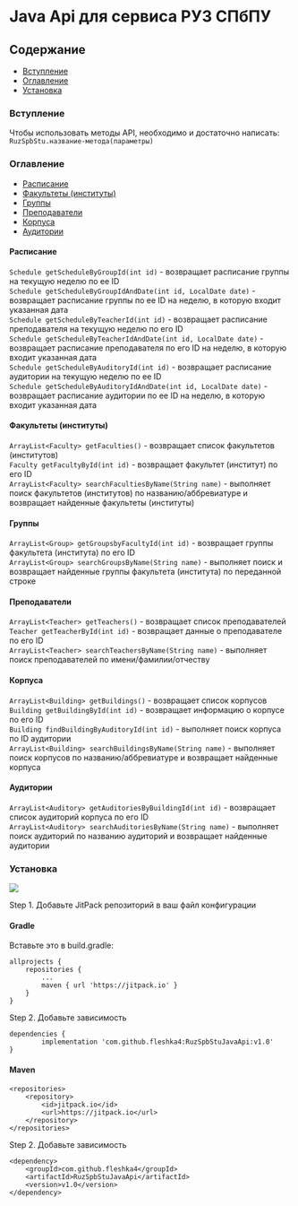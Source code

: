 # Java Api для сервиса РУЗ СПбПУ

## Содержание

* [Вступление](#вступление)
* [Оглавление](#оглавление)
* [Установка](#установка)

### Вступление

Чтобы использовать методы API, необходимо и достаточно написать: `RuzSpbStu.название-метода(параметры)`

### Оглавление

* [Расписание](#расписание)
* [Факультеты (институты)](#факультеты-(институты))
* [Группы](#группы)
* [Преподаватели](#преподаватели)
* [Корпуса](#корпуса)
* [Аудитории](#аудитории)

#### Расписание

`Schedule getScheduleByGroupId(int id)` - возвращает расписание группы на текущую неделю по ее ID  
`Schedule getScheduleByGroupIdAndDate(int id, LocalDate date)` - возвращает расписание группы по ее ID на неделю, в
которую входит указанная дата  
`Schedule getScheduleByTeacherId(int id)` - возвращает расписание преподавателя на текущую неделю по его ID  
`Schedule getScheduleByTeacherIdAndDate(int id, LocalDate date)` - возвращает расписание преподавателя по его ID на
неделю, в которую входит указанная дата  
`Schedule getScheduleByAuditoryId(int id)` - возвращает расписание аудитории на текущую неделю по ее ID  
`Schedule getScheduleByAuditoryIdAndDate(int id, LocalDate date)` - возвращает расписание аудитории по ее ID на неделю,
в которую входит указанная дата

#### Факультеты (институты)

`ArrayList<Faculty> getFaculties()` - возвращает список факультетов (институтов)  
`Faculty getFacultyById(int id)` - возвращает факультет (институт) по его ID  
`ArrayList<Faculty> searchFacultiesByName(String name)` - выполняет поиск факультетов (институтов)
по названию/аббревиатуре и возвращает найденные факультеты (институты)

#### Группы

`ArrayList<Group> getGroupsbyFacultyId(int id)` - возвращает группы факультета (института) по его ID  
`ArrayList<Group> searchGroupsByName(String name)` - выполняет поиск и возвращает найденные группы факультета
(института) по переданной строке

#### Преподаватели

`ArrayList<Teacher> getTeachers()` - возвращает список преподавателей  
`Teacher getTeacherById(int id)` - возвращает данные о преподавателе по его ID  
`ArrayList<Teacher> searchTeachersByName(String name)` - выполняет поиск преподавателей по имени/фамилии/отчеству

#### Корпуса

`ArrayList<Building> getBuildings()` - возвращает список корпусов  
`Building getBuildingById(int id)` - возвращает информацию о корпусе по его ID  
`Building findBuildingByAuditoryId(int id)` - выполняет поиск корпуса по ID аудитории  
`ArrayList<Building> searchBuildingsByName(String name)` - выполняет поиск корпусов по названию/аббревиатуре
и возвращает найденные корпуса

#### Аудитории

`ArrayList<Auditory> getAuditoriesByBuildingId(int id)` - возвращает список аудиторий корпуса по его ID  
`ArrayList<Auditory> searchAuditoriesByName(String name)` - выполняет поиск аудиторий по названию аудиторий и
возвращает найденные аудитории

### Установка

[![](https://jitpack.io/v/fleshka4/RuzSpbStuJavaApi.svg)](https://jitpack.io/#fleshka4/RuzSpbStuJavaApi)

Step 1. Добавьте JitPack репозиторий в ваш файл конфигурации

#### Gradle

Вставьте это в build.gradle:

	allprojects {
		repositories {
			...
			maven { url 'https://jitpack.io' }
		}
	}

Step 2. Добавьте зависимость

	dependencies {
	        implementation 'com.github.fleshka4:RuzSpbStuJavaApi:v1.0'
	}

#### Maven

    <repositories>
        <repository>
            <id>jitpack.io</id>
            <url>https://jitpack.io</url>
        </repository>
    </repositories>

Step 2. Добавьте зависимость

	<dependency>
	    <groupId>com.github.fleshka4</groupId>
	    <artifactId>RuzSpbStuJavaApi</artifactId>
	    <version>v1.0</version>
	</dependency>